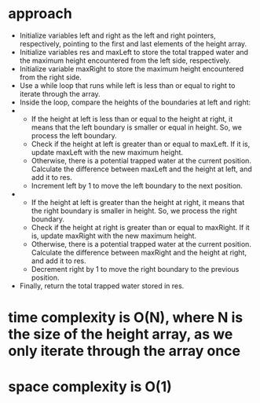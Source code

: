 # approach
* Initialize variables left and right as the left and right pointers, respectively, pointing to the first and last elements of the height array.
* Initialize variables res and maxLeft to store the total trapped water and the maximum height encountered from the left side, respectively.​
* Initialize variable maxRight to store the maximum height encountered from the right side.
* Use a while loop that runs while left is less than or equal to right to iterate through the array.
* Inside the loop, compare the heights of the boundaries at left and right:
*  * If the height at left is less than or equal to the height at right, it means that the left boundary is smaller or equal in height. So, we process the left boundary.
   * Check if the height at left is greater than or equal to maxLeft. If it is, update maxLeft with the new maximum height.
   * Otherwise, there is a potential trapped water at the current position. Calculate the difference between maxLeft and the height at left, and add it to res.
   * Increment left by 1 to move the left boundary to the next position.
*  * If the height at left is greater than the height at right, it means that the right boundary is smaller in height. So, we process the right boundary.
   * Check if the height at right is greater than or equal to maxRight. If it is, update maxRight with the new maximum height.
   * Otherwise, there is a potential trapped water at the current position. Calculate the difference between maxRight and the height at right, and add it to res.
   * Decrement right by 1 to move the right boundary to the previous position.
*  Finally, return the total trapped water stored in res.

# time complexity is O(N), where N is the size of the height array, as we only iterate through the array once
# space complexity is O(1)
